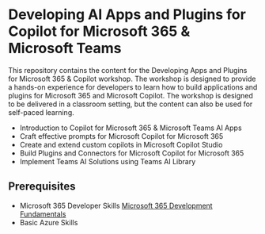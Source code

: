 # Developing AI Apps and Plugins for Copilot for Microsoft 365 & Microsoft Teams

This repository contains the content for the Developing Apps and Plugins for Microsoft 365 & Copilot workshop. The workshop is designed to provide a hands-on experience for developers to learn how to build applications and plugins for Microsoft 365 and Microsoft Copilot. The workshop is designed to be delivered in a classroom setting, but the content can also be used for self-paced learning.

- Introduction to Copilot for Microsoft 365 & Microsoft Teams AI Apps
- Craft effective prompts for Microsoft Copilot for Microsoft 365
- Create and extend custom copilots in Microsoft Copilot Studio
- Build Plugins and Connectors for Microsoft Copilot for Microsoft 365
- Implement Teams AI Solutions using Teams AI Library

## Prerequisites

- Microsoft 365 Developer Skills [Microsoft 365 Development Fundamentals](....)
- Basic Azure Skills